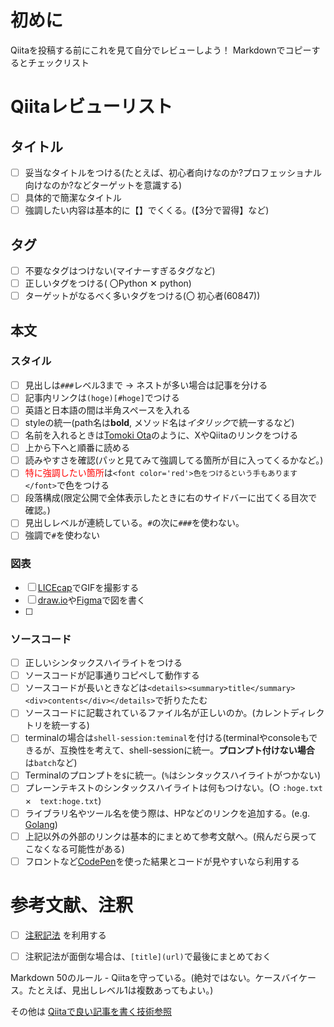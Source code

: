 # 初めに

Qiitaを投稿する前にこれを見て自分でレビューしよう！
Markdownでコピーするとチェックリスト

# Qiitaレビューリスト

## タイトル

- [ ] 妥当なタイトルをつける(たとえば、初心者向けなのか?プロフェッショナル向けなのか?などターゲットを意識する)
- [ ] 具体的で簡潔なタイトル
- [ ] 強調したい内容は基本的に【】でくくる。(【3分で習得】など)

## タグ

- [ ] 不要なタグはつけない(マイナーすぎるタグなど)
- [ ] 正しいタグをつける( 〇Python ✕ python)
- [ ] ターゲットがなるべく多いタグをつける(〇 初心者(60847))

## 本文

### スタイル

- [ ] 見出しは`###`レベル3まで → ネストが多い場合は記事を分ける
- [ ] 記事内リンクは`(hoge)[#hoge]`でつける
- [ ] 英語と日本語の間は半角スペースを入れる
- [ ] styleの統一(path名は**bold**, メソッド名は*イタリック*で統一するなど)
- [ ] 名前を入れるときは[Tomoki Ota](https://twitter.com/tomomon1227)のように、XやQiitaのリンクをつける
- [ ] 上から下へと順番に読める
- [ ] 読みやすさを確認(パッと見てみて強調してる箇所が目に入ってくるかなど。)
- [ ] <font color='red'>特に強調したい箇所</font>は`<font color='red'>色をつけるという手もあります</font>`で色をつける
- [ ] 段落構成(限定公開で全体表示したときに右のサイドバーに出てくる目次で確認。)
- [ ] 見出しレベルが連続している。`#`の次に`###`を使わない。
- [ ] 強調で`#`を使わない

### 図表

- [ ] [LICEcap](https://www.cockos.com/licecap/)でGIFを撮影する
- [ ] [draw.io](https://app.diagrams.net/)や[Figma](https://figma.com/ja/)で図を書く
- [ ] 
 
### ソースコード

- [ ] 正しいシンタックスハイライトをつける
- [ ] ソースコードが記事通りコピペして動作する
- [ ] ソースコードが長いときなどは`<details><summary>title</summary><div>contents</div></details>`で折りたたむ
- [ ] ソースコードに記載されているファイル名が正しいのか。(カレントディレクトリを統一する)
- [ ] terminalの場合は`shell-session:teminal`を付ける(terminalやconsoleもできるが、互換性を考えて、shell-sessionに統一。**プロンプト付けない場合** は`batch`など)
- [ ] Terminalのプロンプトを`$`に統一。(`%`はシンタックスハイライトがつかない)
- [ ] プレーンテキストのシンタックスハイライトは何もつけない。(○ `:hoge.txt`　×　`text:hoge.txt`)
- [ ] ライブラリ名やツール名を使う際は、HPなどのリンクを追加する。(e.g. [Golang](https://go.dev/))
- [ ] 上記以外の外部のリンクは基本的にまとめて参考文献へ。(飛んだら戻ってこなくなる可能性がある)
- [ ] フロントなど[CodePen](https://codepen.io/)を使った結果とコードが見やすいなら利用する

# 参考文献、注釈

- [ ] [注釈記法](https://qiita.com/nishina555/items/39d88361157545d12a94) を利用する
- [ ] 注釈記法が面倒な場合は、`[title](url)`で最後にまとめておく






Markdown 50のルール - Qiitaを守っている。(絶対ではない。ケースバイケース。たとえば、見出しレベル1は複数あってもよい。)



その他は [Qiitaで良い記事を書く技術参照](https://qiita.com/t12u/items/8c28484100dfd3a6351b#%E3%81%AF%E3%81%98%E3%82%81%E3%81%AB)